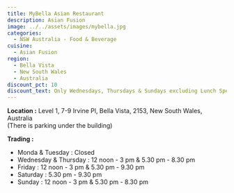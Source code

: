 ```yaml
---
title: MyBella Asian Restaurant
description: Asian Fusion
image: ../../assets/images/mybella.jpg
categories:
  - NSW Australia - Food & Beverage
cuisine:
  - Asian Fusion
region:
  - Bella Vista
  - New South Wales
  - Australia
discount_pct: 10
discount_text: Only Wednesdays, Thursdays & Sundays excluding Lunch Specials
---
```

**Location :** Level 1, 7-9 Irvine Pl, Bella Vista, 2153, New South Wales, Australia\
(There is parking under the building)

**Trading :** 

* Monda & Tuesday : Closed
* Wednesday & Thursday : 12 noon - 3 pm & 5.30 pm - 8.30 pm
* Friday : 12 noon - 3 pm & 5.30 pm - 9.30 pm
* Saturday : 5.30 pm - 9.30 pm
* Sunday : 12 noon - 3 pm & 5.30 pm - 8.30 pm
